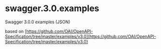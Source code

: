 # swagger.3.0.examples
Swagger 3.0.0 examples (JSON)

based on [https://github.com/OAI/OpenAPI-Specification/tree/master/examples/v3.0](https://github.com/OAI/OpenAPI-Specification/tree/master/examples/v3.0)
